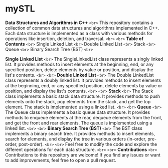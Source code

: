 # mySTL

**Data Structures and Algorithms in C++**
`<br>`
This repository contains a collection of common data structures and algorithms implemented in C++. Each data structure is implemented as a class with various methods for operations like insertion, deletion, and traversal.
`<br>`
`<br>`
**Table of Contents**
`<br>`
Single Linked List
`<br>`
Double Linked List
`<br>`
Stack
`<br>`
Queue
`<br>`
Binary Search Tree (BST)
`<br>`

**Single Linked List**
`<br>`
The SingleLinkedList class represents a singly linked list. It provides methods to insert elements at the beginning, end, or any specified position, delete elements by value or position, and display the list's contents.
`<br>`
`<br>`
**Double Linked List**
`<br>`
The Double LinkedList class represents a doubly linked list. It provides methods to insert elements at the beginning, end, or any specified position, delete elements by value or position, and display the list's contents.
`<br>`
`<br>`
**Stack**
`<br>`
The Stack class implements a basic stack data structure. It provides methods to push elements onto the stack, pop elements from the stack, and get the top element. The stack is implemented using a linked list.
`<br>`
`<br>`
**Queue**
`<br>`
The Queue class implements a basic queue data structure. It provides methods to enqueue elements at the rear, dequeue elements from the front, and get the front and rear elements. The queue is implemented using a linked list.
`<br>`
`<br>`
**Binary Search Tree (BST)**
`<br>`
The BST class implements a binary search tree. It provides methods to insert elements, search for elements, and display the tree in various orders (in-order, pre-order, post-order).
`<br>`
`<br>`
Feel free to modify the code and explore the different operations for each data structure.
`<br>`
`<br>`
**Contributions**
`<br>`
Contributions to this repository are welcome! If you find any issues or want to add improvements, feel free to open a pull request.
